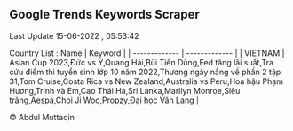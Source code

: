 

## Google Trends Keywords Scraper 
 
Last Update 15-06-2022 , 05:53:42

Country List :
 Name  | Keyword |
| ------------- | ------------- |
| VIETNAM | Asian Cup 2023,Đức vs Ý,Quang Hải,Bùi Tiến Dũng,Fed tăng lãi suất,Tra cứu điểm thi tuyển sinh lớp 10 năm 2022,Thương ngày nắng về phần 2 tập 31,Tom Cruise,Costa Rica vs New Zealand,Australia vs Peru,Hoa hậu Phạm Hương,Trịnh và Em,Cao Thái Hà,Sri Lanka,Marilyn Monroe,Siêu trăng,Aespa,Choi Ji Woo,Propzy,Đại học Văn Lang |



© Abdul Muttaqin 
